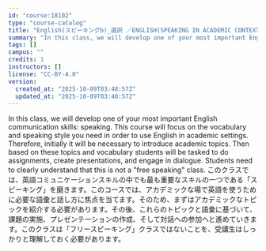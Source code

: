 ```yaml
---
id: "course:18102"
type: "course-catalog"
title: "English(スピーキングb)_選択 ／ENGLISH(SPEAKING IN ACADEMIC CONTEXTS B)"
summary: "In this class, we will develop one of your most important English communication skills: speaking. This course will focus…"
tags: []
campus: ""
credits: 1
instructors: []
license: "CC-BY-4.0"
version:
  created_at: "2025-10-09T03:48:57Z"
  updated_at: "2025-10-09T03:48:57Z"
---
```

In this class, we will develop one of your most important English communication skills: speaking. This course will focus on the vocabulary and speaking style you need in order to use English in academic settings. Therefore, initially it will be necessary to introduce academic topics. Then based on these topics and vocabulary students will be tasked to do assignments, create presentations, and engage in dialogue. Students need to clearly understand that this is not a "free speaking" class. このクラスでは、英語コミュニケーションスキルの中でも最も重要なスキルの一つである「スピーキング」を磨きます。このコースでは、アカデミックな場で英語を使うために必要な語彙と話し方に焦点を当てます。そのため、まずはアカデミックなトピックを紹介する必要があります。その後、これらのトピックと語彙に基づいて、課題の実施、プレゼンテーションの作成、そして対話への参加へと進めていきます。このクラスは「フリースピーキング」クラスではないことを、受講生はしっかりと理解しておく必要があります。
